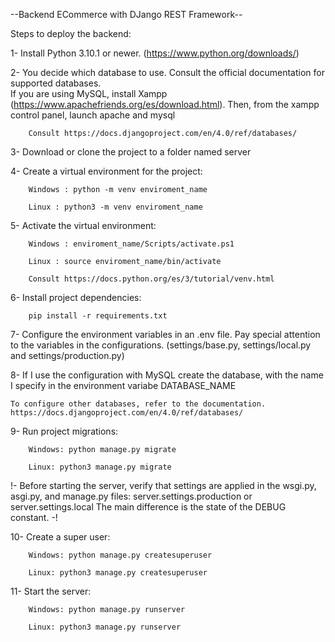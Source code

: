 --Backend ECommerce with DJango REST Framework--

Steps to deploy the backend:

1- Install Python 3.10.1 or newer. (https://www.python.org/downloads/)

2- You decide which database to use. Consult the official documentation for supported databases.  
    If you are using MySQL, install Xampp (https://www.apachefriends.org/es/download.html).
    Then, from the xampp control panel, launch apache and mysql
    
        Consult https://docs.djangoproject.com/en/4.0/ref/databases/

3- Download or clone the project to a folder named server

4- Create a virtual environment for the project:

        Windows : python -m venv enviroment_name
        
        Linux : python3 -m venv enviroment_name

5- Activate the virtual environment:

        Windows : enviroment_name/Scripts/activate.ps1
        
        Linux : source enviroment_name/bin/activate
        
        Consult https://docs.python.org/es/3/tutorial/venv.html

6- Install project dependencies:

        pip install -r requirements.txt

7- Configure the environment variables in an .env file. Pay special attention to the variables in the configurations.
    (settings/base.py, settings/local.py and settings/production.py)

8- If I use the configuration with MySQL create the database, with the name I specify in the environment variabe DATABASE_NAME

    To configure other databases, refer to the documentation. https://docs.djangoproject.com/en/4.0/ref/databases/

9- Run project migrations:

        Windows: python manage.py migrate
        
        Linux: python3 manage.py migrate

!- Before starting the server, verify that settings are applied in the wsgi.py, asgi.py, and manage.py files:
    server.settings.production or server.settings.local
    The main difference is the state of the DEBUG constant. -!

10- Create a super user:

        Windows: python manage.py createsuperuser
        
        Linux: python3 manage.py createsuperuser

11- Start the server:

        Windows: python manage.py runserver
        
        Linux: python3 manage.py runserver
